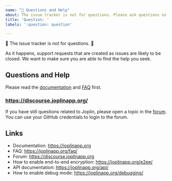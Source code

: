 ```yaml
---
name: "🤔 Questions and Help"
about: The issue tracker is not for questions. Please ask questions on https://discourse.joplinapp.org/.
title: 'Question: '
labels: ':question: question'

---
```


🚨 The issue tracker is not for questions. 🚨

As it happens, support requests that are created as issues are likely to be closed. We want to make sure you are able to find the help you seek.

## Questions and Help

Please read the [documentation](https://joplinapp.org/) and [FAQ](https://joplinapp.org/faq/) first.

### https://discourse.joplinapp.org/

If you have still questions related to Joplin, please open a topic in the [forum](https://discourse.joplinapp.org/).
You can use your GitHub credentials to login to the forum.

## Links

- Documentation: https://joplinapp.org
- FAQ: https://joplinapp.org/faq/
- Forum: https://discourse.joplinapp.org
- How to enable end-to-end encryption: https://joplinapp.org/e2ee/
- API documentation: https://joplinapp.org/api/
- How to enable debug mode: https://joplinapp.org/debugging/
